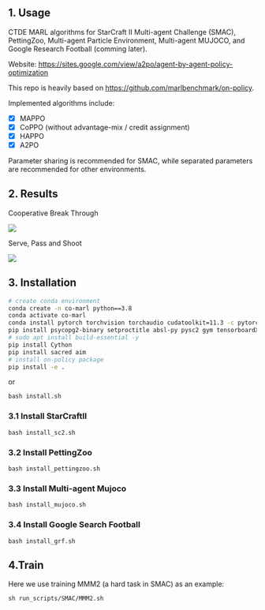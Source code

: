 ## 1. Usage

CTDE MARL algorithms for StarCraft II Multi-agent Challenge (SMAC), PettingZoo, Multi-agent Particle Environment, Multi-agent MUJOCO, and Google Research Football (comming later).

Website: https://sites.google.com/view/a2po/agent-by-agent-policy-optimization

This repo is heavily based on https://github.com/marlbenchmark/on-policy.

Implemented algorithms include:
- [x] MAPPO
- [x] CoPPO (without advantage-mix / credit assignment) 
- [x] HAPPO
- [x] A2PO

Parameter sharing is recommended for SMAC, while separated parameters are recommended for other environments.

## 2. Results

Cooperative Break Through

![](./media/cooperative-break-through.gif)

Serve, Pass and Shoot

![](./media/serve-pass-and-shoot.gif)

## 3. Installation

``` Bash
# create conda environment
conda create -n co-marl python==3.8
conda activate co-marl
conda install pytorch torchvision torchaudio cudatoolkit=11.3 -c pytorch -y
pip install psycopg2-binary setproctitle absl-py pysc2 gym tensorboardX
# sudo apt install build-essential -y
pip install Cython
pip install sacred aim
# install on-policy package
pip install -e .
```

or 

```shell
bash install.sh
```


### 3.1 Install StarCraftII

```shell
bash install_sc2.sh
```

### 3.2 Install PettingZoo

```shell
bash install_pettingzoo.sh
```

### 3.3 Install Multi-agent Mujoco

```shell
bash install_mujoco.sh
```

### 3.4 Install Google Search Football
```shell
bash install_grf.sh
```

## 4.Train
Here we use training MMM2 (a hard task in SMAC) as an example:
```
sh run_scripts/SMAC/MMM2.sh
```